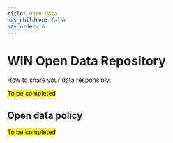 ```yaml
---
title: Open Data
has_children: false
nav_order: 6
---
```


# WIN Open Data Repository
How to share your data responsibly.

<mark>To be completed</mark>

## Open data policy

<mark>To be completed</mark>
